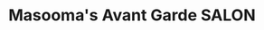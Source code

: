 ---
title: "Masooma's Avant Garde SALON"
url: /lahore/masoomas-avant-garde-salon/
shop: hairdresser
---